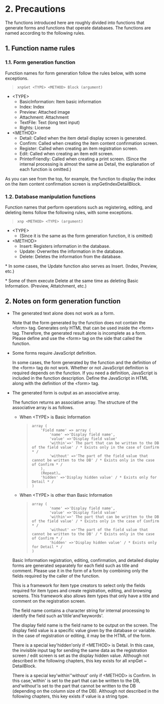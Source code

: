 # 2. Precautions

The functions introduced here are roughly divided into functions that generate forms and functions that operate databases. The functions are named according to the following rules.

## 1. Function name rules

### 1.1. Form generation function

Function names for form generation follow the rules below, with some exceptions.

> ```text
> xnpGet <TYPE> <METHOD> Block (argument)
> ```

* &lt;TYPE&gt;
  * BasicInformation: Item basic information
  * Index: Index
  * Preview: Attached image
  * Attachment: Attachment
  * TextFile: Text \(long text input\)
  * Rights: License
* &lt;METHOD&gt;
  * Detail: Called when the item detail display screen is generated.
  * Confirm: Called when creating the item content confirmation screen.
  * Register: Called when creating an item registration screen.
  * Edit: Called when creating an item edit screen.
  * PrinterFriendly: Called when creating a print screen. \(Since the internal processing is almost the same as Detail, the explanation of each function is omitted.\)

As you can see from the top, for example, the function to display the index on the item content confirmation screen is xnpGetIndexDetailBlock.

### 1.2. Database manipulation functions

Function names that perform operations such as registering, editing, and deleting items follow the following rules, with some exceptions.

> ```text
> xnp <METHOD> <TYPE> (argument)
> ```

* &lt;TYPE&gt;
  * \(Since it is the same as the form generation function, it is omitted\)
* &lt;METHOD&gt;
  * Insert: Registers information in the database.
  * Update: Overwrites the information in the database.
  * Delete: Deletes the information from the database.

\* In some cases, the Update function also serves as Insert. \(Index, Preview, etc.\)

\* Some of them execute Delete at the same time as deleting Basic Information. \(Preview, Attatchment, etc.\)

## 2. Notes on form generation function

* The generated text alone does not work as a form.

  Note that the form generated by the function does not contain the &lt;form&gt; tag. Generates only HTML that can be used inside the &lt;form&gt; tag. Therefore, the generated result alone is incomplete as a form. Please define and use the &lt;form&gt; tag on the side that called the function.

* Some forms require JavaScript definition.

  In some cases, the form generated by the function and the definition of the &lt;form&gt; tag do not work. Whether or not JavaScript definition is required depends on the function. If you need a definition, JavaScript is included in the function description. Define the JavaScript in HTML along with the definition of the &lt;form&gt; tag.

* The generated form is output as an associative array.

  The function returns an associative array. The structure of the associative array is as follows.

  * When &lt;TYPE&gt; is Basic Information

    > ```text
    > array (
    >     'Field name' => array (
    >         'name' =>'Display field name',
    >         'value' =>'Display field value'
    >         'within'=>' The part that can be written to the DB of the field value' / * Exists only in the case of Confirm * /
    >         'without' =>'The part of the field value that cannot be written to the DB' / * Exists only in the case of Confirm * /
    >     ),
    >     (Repeat)…
    >     'hidden' =>'Display hidden value' / * Exists only for Detail * /
    > )
    > ```

  * When &lt;TYPE&gt; is other than Basic Information

    > ```text
    > array (
    >         'name' =>'Display field name',
    >         'value' =>'Display field value'
    >         'within'=>' The part that can be written to the DB of the field value' / * Exists only in the case of Confirm * /
    >         'without' =>'The part of the field value that cannot be written to the DB' / * Exists only in the case of Confirm * /
    >         'hidden' =>'Display hidden value' / * Exists only for Detail * /
    > )
    > ```

  Basic Information registration, editing, confirmation, and detailed display forms are generated separately for each field such as title and comment. Please use it in the form of a form by combining only the fields required by the caller of the function.

  This is a framework for item type creators to select only the fields required for item types and create registration, editing, and browsing screens. This framework also allows item types that only have a title and comment on the registration screen.

  The field name contains a character string for internal processing to identify the field such as'titile'and'keywords'.

  The display field name is the field name to be output on the screen. The display field value is a specific value given by the database or variable. In the case of registration or editing, it may be the HTML of the form.

  There is a special key'hidden'only if &lt;METHOD&gt; is Detail. In this case, the invisible input tag for sending the same data as the registration screen / edit screen is set as the display hidden value. Although not described in the following chapters, this key exists for all xnpGet ~ DetailBlock.

  There is a special key'within''without' only if &lt;METHOD&gt; is Confirm. In this case,'within' is set to the part that can be written to the DB, and'without'is set to the part that cannot be written to the DB \(depending on the column size of the DB\). Although not described in the following chapters, this key exists if value is a string type.

